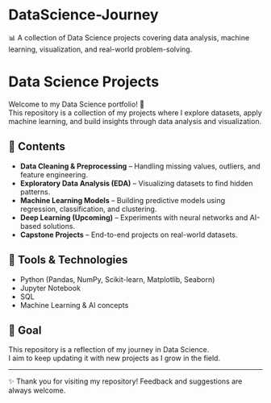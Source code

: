 # DataScience-Journey
📊 A collection of Data Science projects covering data analysis, machine learning, visualization, and real-world problem-solving.

# Data Science Projects

Welcome to my Data Science portfolio! 🚀  
This repository is a collection of my projects where I explore datasets, apply machine learning, and build insights through data analysis and visualization.  

## 📌 Contents
- **Data Cleaning & Preprocessing** – Handling missing values, outliers, and feature engineering.  
- **Exploratory Data Analysis (EDA)** – Visualizing datasets to find hidden patterns.  
- **Machine Learning Models** – Building predictive models using regression, classification, and clustering.  
- **Deep Learning (Upcoming)** – Experiments with neural networks and AI-based solutions.  
- **Capstone Projects** – End-to-end projects on real-world datasets.  

## 🔧 Tools & Technologies
- Python (Pandas, NumPy, Scikit-learn, Matplotlib, Seaborn)  
- Jupyter Notebook  
- SQL  
- Machine Learning & AI concepts  

## 🌟 Goal
This repository is a reflection of my journey in Data Science.  
I aim to keep updating it with new projects as I grow in the field.  

---

✨ Thank you for visiting my repository! Feedback and suggestions are always welcome.  
